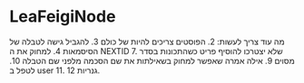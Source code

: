 # LeaFeigiNode
מה עוד צריך לעשות:
2. הפוסטים צריכים להיות של כולם
3. להגביל גישה לטבלה של הסיסמאות
4. למחוק את ה NEXTID
7. שלא יצטרכו להוסיף פריט כשהתכונות בסדר מסוים
9. אילה אמרה שאפשר למחוק בשאילתות את שם הסכמה מלפני שם הטבלה
10. לטפל ב user
11. גנריות
12. 
